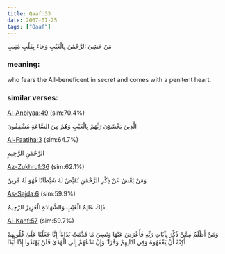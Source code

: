 ```yaml
---
title: Qaaf:33
date: 2007-07-25
tags: ["Qaaf"]
---
```

مَنْ خَشِيَ الرَّحْمَٰنَ بِالْغَيْبِ وَجَاءَ بِقَلْبٍ مُنِيبٍ
### meaning: 
who fears the All-beneficent in secret and comes with a penitent heart.
### similar verses: 

[Al-Anbiyaa:49](/21/49) (sim:70.4%)

الَّذِينَ يَخْشَوْنَ رَبَّهُمْ بِالْغَيْبِ وَهُمْ مِنَ السَّاعَةِ مُشْفِقُونَ

[Al-Faatiha:3](/1/3) (sim:64.7%)

الرَّحْمَٰنِ الرَّحِيمِ

[Az-Zukhruf:36](/43/36) (sim:62.1%)

وَمَنْ يَعْشُ عَنْ ذِكْرِ الرَّحْمَٰنِ نُقَيِّضْ لَهُ شَيْطَانًا فَهُوَ لَهُ قَرِينٌ

[As-Sajda:6](/32/6) (sim:59.9%)

ذَٰلِكَ عَالِمُ الْغَيْبِ وَالشَّهَادَةِ الْعَزِيزُ الرَّحِيمُ

[Al-Kahf:57](/18/57) (sim:59.7%)

وَمَنْ أَظْلَمُ مِمَّنْ ذُكِّرَ بِآيَاتِ رَبِّهِ فَأَعْرَضَ عَنْهَا وَنَسِيَ مَا قَدَّمَتْ يَدَاهُ ۚ إِنَّا جَعَلْنَا عَلَىٰ قُلُوبِهِمْ أَكِنَّةً أَنْ يَفْقَهُوهُ وَفِي آذَانِهِمْ وَقْرًا ۖ وَإِنْ تَدْعُهُمْ إِلَى الْهُدَىٰ فَلَنْ يَهْتَدُوا إِذًا أَبَدًا
